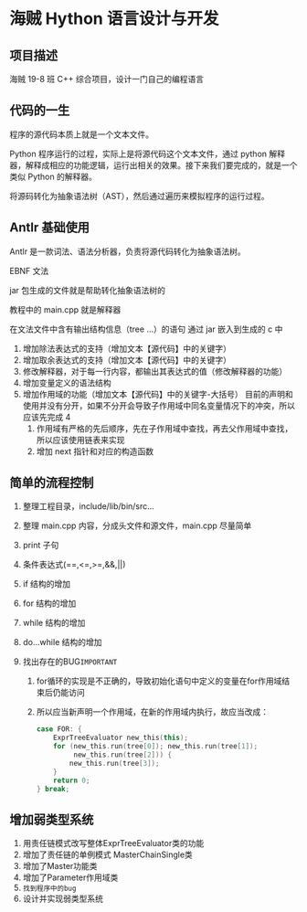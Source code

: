 # 海贼 Hython 语言设计与开发

## 项目描述

海贼 19-8 班 C++ 综合项目，设计一门自己的编程语言

## 代码的一生

程序的源代码本质上就是一个文本文件。

Python 程序运行的过程，实际上是将源代码这个文本文件，通过 python 解释器，解释成相应的功能逻辑，运行出相关的效果。接下来我们要完成的，就是一个类似 Python 的解释器。

将源码转化为抽象语法树（AST），然后通过遍历来模拟程序的运行过程。

## Antlr 基础使用

Antlr 是一款词法、语法分析器，负责将源代码转化为抽象语法树。

EBNF 文法

jar 包生成的文件就是帮助转化抽象语法树的

教程中的 main.cpp 就是解释器

在文法文件中含有输出结构信息（tree ...）的语句 通过 jar 嵌入到生成的 c 中

1. 增加除法表达式的支持（增加文本【源代码】中的关键字）
2. 增加取余表达式的支持（增加文本【源代码】中的关键字）
3. 修改解释器，对于每一行内容，都输出其表达式的值（修改解释器的功能）
4. 增加变量定义的语法结构
5. 增加作用域的功能（增加文本【源代码】中的关键字-大括号）
   目前的声明和使用并没有分开，如果不分开会导致子作用域中同名变量情况下的冲突，所以应该先完成 4
   1. 作用域有严格的先后顺序，先在子作用域中查找，再去父作用域中查找，所以应该使用链表来实现
   2. 增加 next 指针和对应的构造函数

## 简单的流程控制

1. 整理工程目录，include/lib/bin/src...

2. 整理 main.cpp 内容，分成头文件和源文件，main.cpp 尽量简单

3. print 子句

4. 条件表达式(==,<=,>=,&&,||)

5. if 结构的增加

6. for 结构的增加

7. while 结构的增加

8. do...while 结构的增加

9. 找出存在的BUG`IMPORTANT`

    1. for循环的实现是不正确的，导致初始化语句中定义的变量在for作用域结束后仍能访问

    2. 所以应当新声明一个作用域，在新的作用域内执行，故应当改成：

        ```cpp
        case FOR: {
            ExprTreeEvaluator new_this(this);
            for (new_this.run(tree[0]); new_this.run(tree[1]);
                 new_this.run(tree[2])) {
                new_this.run(tree[3]);
            }
            return 0;
        } break;
        ```

        

## 增加弱类型系统

1. 用责任链模式改写整体ExprTreeEvaluator类的功能
2. 增加了责任链的单例模式 MasterChainSingle类
3. 增加了Master功能类
4. 增加了Parameter作用域类
5. `找到程序中的bug`
6. 设计并实现弱类型系统